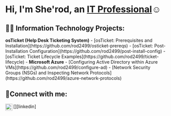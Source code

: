 <h1>Hi, I'm She'rod, an <a href="https://linkedin.com/in/sherodholmes">IT Professional</a>☺</h1>
<h2>👨‍💻 Information Technology Projects:</h2>
<b>osTicket (Help Desk Ticketing System)</b>
  - [osTicket: Prerequisites and Installation](https://github.com/rod2499/osticket-prereqs)
  - [osTicket: Post-Installation Configuration](https://github.com/rod2499/post-install-config)
  - [osTicket: Ticket Lifecycle Examples](https://github.com/rod2499/ticket-lifecycle)
- <b>Microsoft Azure</b>
  - [Configuring Active Directory within Azure VMs](https://github.com/rod2499/configure-ad)
  - [Network Security Groups (NSGs) and Inspecting Network Protocols](https://github.com/rod2499/azure-network-protocols)


<h2>🤳Connect with me:</h2>
[<img align="left" alt="Josh | LinkedIn" width="22px" src="https://cdn.jsdelivr.net/npm/simple-icons@v3/icons/linkedin.svg" />][linkedin]

[linkedin]: https://linkedin.com/in/sherodholmes
